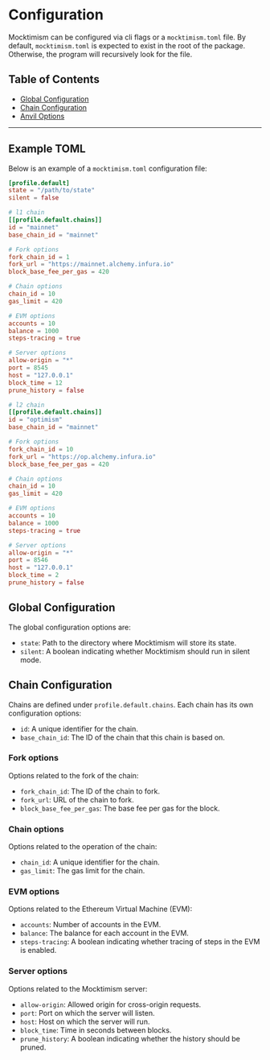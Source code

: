 # Configuration

Mocktimism can be configured via cli flags or a `mocktimism.toml` file. By default, `mocktimism.toml` is expected to exist in the root of the package. Otherwise, the program will recursively look for the file.

## Table of Contents
- [Global Configuration](#global-configuration)
- [Chain Configuration](#chain-configuration)
- [Anvil Options](#anvil-options) 
---

## Example TOML
Below is an example of a `mocktimism.toml` configuration file:

```toml
[profile.default]
state = "/path/to/state"
silent = false

# l1 chain
[[profile.default.chains]]
id = "mainnet"
base_chain_id = "mainnet"

# Fork options
fork_chain_id = 1
fork_url = "https://mainnet.alchemy.infura.io"
block_base_fee_per_gas = 420

# Chain options
chain_id = 10
gas_limit = 420

# EVM options
accounts = 10
balance = 1000
steps-tracing = true

# Server options
allow-origin = "*"
port = 8545
host = "127.0.0.1"
block_time = 12
prune_history = false

# l2 chain
[[profile.default.chains]]
id = "optimism"
base_chain_id = "mainnet"

# Fork options
fork_chain_id = 10
fork_url = "https://op.alchemy.infura.io"
block_base_fee_per_gas = 420

# Chain options
chain_id = 10
gas_limit = 420

# EVM options
accounts = 10
balance = 1000
steps-tracing = true

# Server options
allow-origin = "*"
port = 8546
host = "127.0.0.1"
block_time = 2
prune_history = false
```

## Global Configuration
The global configuration options are:

- `state`: Path to the directory where Mocktimism will store its state.
- `silent`: A boolean indicating whether Mocktimism should run in silent mode.

## Chain Configuration
Chains are defined under `profile.default.chains`. Each chain has its own configuration options:

- `id`: A unique identifier for the chain.
- `base_chain_id`: The ID of the chain that this chain is based on.

### Fork options
Options related to the fork of the chain:

- `fork_chain_id`: The ID of the chain to fork.
- `fork_url`: URL of the chain to fork.
- `block_base_fee_per_gas`: The base fee per gas for the block.

### Chain options
Options related to the operation of the chain:

- `chain_id`: A unique identifier for the chain.
- `gas_limit`: The gas limit for the chain.

### EVM options
Options related to the Ethereum Virtual Machine (EVM):

- `accounts`: Number of accounts in the EVM.
- `balance`: The balance for each account in the EVM.
- `steps-tracing`: A boolean indicating whether tracing of steps in the EVM is enabled.

### Server options
Options related to the Mocktimism server:

- `allow-origin`: Allowed origin for cross-origin requests.
- `port`: Port on which the server will listen.
- `host`: Host on which the server will run.
- `block_time`: Time in seconds between blocks.
- `prune_history`: A boolean indicating whether the history should be pruned.

